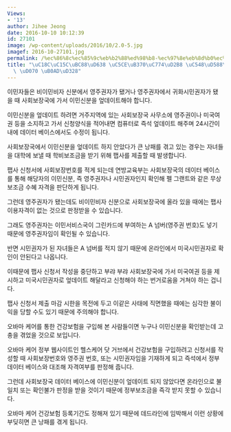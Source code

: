 ```yaml
---
Views:
- '13'
author: Jihee Jeong
date: 2016-10-10 10:12:39
id: 27101
image: /wp-content/uploads/2016/10/2.0-5.jpg
imagef: 2016-10-27101.jpg
permalink: /%ec%86%8c%ec%85%9c%eb%b2%88%ed%98%b8-%ec%97%8e%eb%8d%b0%ec%9d%b4%ed%8a%b8-%ec%95%88%ed%96%88%eb%8b%a4%ea%b0%80-%ed%81%b0-%eb%82%ad%ed%8c%a8/
title: "\uC18C\uC15C\uBC88\uD638 \uC5CE\uB370\uC774\uD2B8 \uC548\uD588\uB2E4\uAC00\
  \ \uD070 \uB0AD\uD328"
---
```


이민자들은 비이민비자 신분에서 영주권자가 됐거나 영주권자에서 귀화시민권자가 됐을 때 사회보장국에 가서 이민신분을 엎데이트해야 합니다. 

이민신분을 엎데이트 하려면 거주지역에 있는 사회보장국 사무소에 영주권이나 미국여권 등을 소지하고 가서 신청양식을 적어내면 컴퓨터로 즉석 엎데이트 해주며 24시간이내에 데이터 베이스에서도 수정이 됩니다.

사회보장국에서 이민신분을 엎데이트 하지 안았다가 큰 낭패를 겪고 있는 경우는 자녀들을 대학에 보낼 때 학비보조금을 받기 위해 팹사를 제출할 때 발생합니다. 

팹사 신청서에 사회보장번호를 적게 되는데 연방교육부는 사회보장국의 데이터 베이스를 통해 해당자의 이민신분, 즉 영주권자나 시민권자인지 확인해 펠 그랜트와 같은 무상보조금 수혜 자격을 판단하게 됩니다. 

그런데 영주권자가 됐는데도 비이민비자 신분으로 사회보장국에 올라 있을 때에는 팹사이용자격이 없는 것으로 판정받을 수 있습니다. 

그래도 영주권자는 이민서비스국이 그린카드에 부여하는 A 넘버(영주권 번호)도 넣기 때문에 영주권자임이 확인될 수 있습니다. 

반면 시민권자가 된 자녀들은 A 넘버를 적지 않기 때문에 온라인에서 미국시민권자로 확인이 안된다고 나옵니다. 

이때문에 팹사 신청서 작성을 중단하고 부랴 부랴 사회보장국에 가서 미국여권 등을 제시하고 미국시민권자로 엎데이트 해달라고 신청해야 하는 번거로움을 거쳐야 하는 겁니다.

팹사 신청서 제출 마감 시한을 목전에 두고 이같은 사태에 직면했을 때에는 심각한 불이익을 당할 수도 있기 때문에 주의해야 합니다.

오바마 케어를 통한 건강보험을 구입해 본 사람들이면 누구나 이민신분을 확인받는데 고충을 겪었을 것으로 보입니다. 

오바마 케어 정부 웹사이트인 헬스케어 닷 거브에서 건강보험을 구입하려고 신청서를 작성할 때 사회보장번호와 영주권 번호, 또는 시민권자임을 기재하게 되고 즉석에서 정부 데이터 베이스와 대조해 자격여부를 판정해 줍니다. 

그런데 사회보장국 데이터 베이스에 이민신분이 엎데이트 되지 않았다면 온라인으로 불일치 또는 확인불가 판정을 받을 것이기 때문에 정부보조금을 즉각 받지 못할 수 있습니다.

오바마 케어 건강보험 등록기간도 정해져 있기 때문에 데드라인에 임박해서 이런 상황에 부딪히면 큰 낭패를 겪게 됩니다.